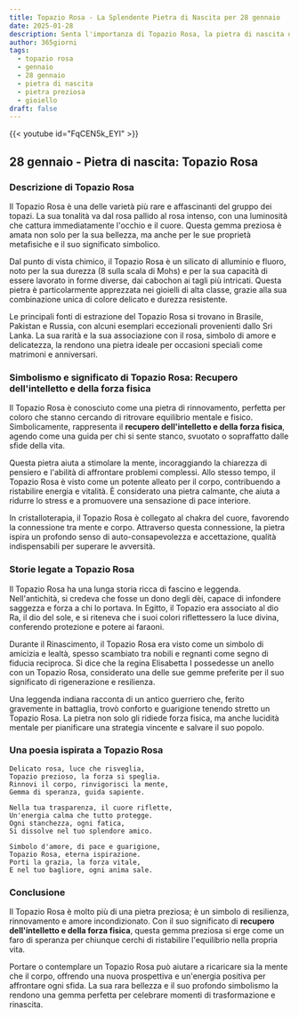 ```yaml
---
title: Topazio Rosa - La Splendente Pietra di Nascita per 28 gennaio
date: 2025-01-28
description: Senta l'importanza di Topazio Rosa, la pietra di nascita di 28 gennaio che simboleggia Recupero dell'intelletto e della forza fisica. Lasci che la sua bellezza e il suo significato illuminino la sua giornata.
author: 365giorni
tags:
  - topazio rosa
  - gennaio
  - 28 gennaio
  - pietra di nascita
  - pietra preziosa
  - gioiello
draft: false
---
```


{{< youtube id="FqCEN5k_EYI" >}}

## 28 gennaio - Pietra di nascita: Topazio Rosa

### Descrizione di Topazio Rosa

Il Topazio Rosa è una delle varietà più rare e affascinanti del gruppo dei topazi. La sua tonalità va dal rosa pallido al rosa intenso, con una luminosità che cattura immediatamente l'occhio e il cuore. Questa gemma preziosa è amata non solo per la sua bellezza, ma anche per le sue proprietà metafisiche e il suo significato simbolico.

Dal punto di vista chimico, il Topazio Rosa è un silicato di alluminio e fluoro, noto per la sua durezza (8 sulla scala di Mohs) e per la sua capacità di essere lavorato in forme diverse, dai cabochon ai tagli più intricati. Questa pietra è particolarmente apprezzata nei gioielli di alta classe, grazie alla sua combinazione unica di colore delicato e durezza resistente.

Le principali fonti di estrazione del Topazio Rosa si trovano in Brasile, Pakistan e Russia, con alcuni esemplari eccezionali provenienti dallo Sri Lanka. La sua rarità e la sua associazione con il rosa, simbolo di amore e delicatezza, la rendono una pietra ideale per occasioni speciali come matrimoni e anniversari.

### Simbolismo e significato di Topazio Rosa: Recupero dell'intelletto e della forza fisica

Il Topazio Rosa è conosciuto come una pietra di rinnovamento, perfetta per coloro che stanno cercando di ritrovare equilibrio mentale e fisico. Simbolicamente, rappresenta il **recupero dell'intelletto e della forza fisica**, agendo come una guida per chi si sente stanco, svuotato o sopraffatto dalle sfide della vita.

Questa pietra aiuta a stimolare la mente, incoraggiando la chiarezza di pensiero e l'abilità di affrontare problemi complessi. Allo stesso tempo, il Topazio Rosa è visto come un potente alleato per il corpo, contribuendo a ristabilire energia e vitalità. È considerato una pietra calmante, che aiuta a ridurre lo stress e a promuovere una sensazione di pace interiore.

In cristalloterapia, il Topazio Rosa è collegato al chakra del cuore, favorendo la connessione tra mente e corpo. Attraverso questa connessione, la pietra ispira un profondo senso di auto-consapevolezza e accettazione, qualità indispensabili per superare le avversità.

### Storie legate a Topazio Rosa

Il Topazio Rosa ha una lunga storia ricca di fascino e leggenda. Nell'antichità, si credeva che fosse un dono degli dèi, capace di infondere saggezza e forza a chi lo portava. In Egitto, il Topazio era associato al dio Ra, il dio del sole, e si riteneva che i suoi colori riflettessero la luce divina, conferendo protezione e potere ai faraoni.

Durante il Rinascimento, il Topazio Rosa era visto come un simbolo di amicizia e lealtà, spesso scambiato tra nobili e regnanti come segno di fiducia reciproca. Si dice che la regina Elisabetta I possedesse un anello con un Topazio Rosa, considerato una delle sue gemme preferite per il suo significato di rigenerazione e resilienza.

Una leggenda indiana racconta di un antico guerriero che, ferito gravemente in battaglia, trovò conforto e guarigione tenendo stretto un Topazio Rosa. La pietra non solo gli ridiede forza fisica, ma anche lucidità mentale per pianificare una strategia vincente e salvare il suo popolo.

### Una poesia ispirata a Topazio Rosa

```
Delicato rosa, luce che risveglia,  
Topazio prezioso, la forza si speglia.  
Rinnovi il corpo, rinvigorisci la mente,  
Gemma di speranza, guida sapiente.  

Nella tua trasparenza, il cuore riflette,  
Un'energia calma che tutto protegge.  
Ogni stanchezza, ogni fatica,  
Si dissolve nel tuo splendore amico.  

Simbolo d'amore, di pace e guarigione,  
Topazio Rosa, eterna ispirazione.  
Porti la grazia, la forza vitale,  
E nel tuo bagliore, ogni anima sale.
```

### Conclusione

Il Topazio Rosa è molto più di una pietra preziosa; è un simbolo di resilienza, rinnovamento e amore incondizionato. Con il suo significato di **recupero dell'intelletto e della forza fisica**, questa gemma preziosa si erge come un faro di speranza per chiunque cerchi di ristabilire l'equilibrio nella propria vita.

Portare o contemplare un Topazio Rosa può aiutare a ricaricare sia la mente che il corpo, offrendo una nuova prospettiva e un'energia positiva per affrontare ogni sfida. La sua rara bellezza e il suo profondo simbolismo la rendono una gemma perfetta per celebrare momenti di trasformazione e rinascita.